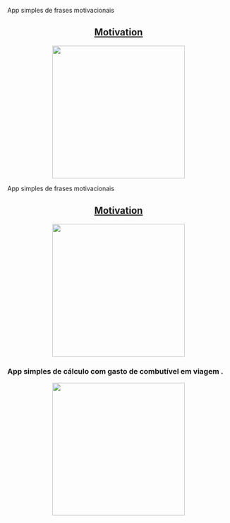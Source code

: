 <p>App  simples de frases motivacionais</p>
<h2 align="center"> 
<a href="https://github.com/DevNicNic/Motivation">Motivation</a>
</h2>
<div align="center">
  <img width="300" src="https://github.com/DevNicNic/DevNicNic/assets/141369022/76bdb262-746e-471a-8f9d-e0be54ff8170" />
</div>

<p>App  simples de frases motivacionais</p>
<h2 align="center"> 
<a href="https://github.com/DevNicNic/Motivati">Motivation</a>
</h2>
<div align="center">
  <img width="300" src="https://github.com/DevNicNic/DevNicNic/assets/141369022/76bdb262-746e-471a-8f9d-e0be54ff8170" />
</div>












### App simples de cálculo com gasto de combutível em viagem .

<p align="center">
  <img width="300" src="https://github.com/DevNicNic/DevNicNic/assets/141369022/6b894ff1-e4c2-4b3b-b983-ddfbbe4598ab" />
<p/>





